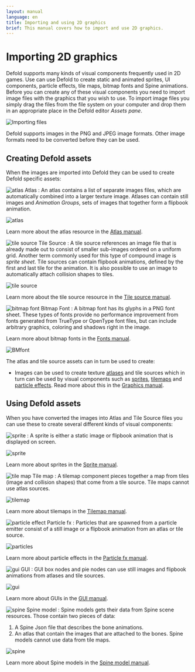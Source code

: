 ```yaml
---
layout: manual
language: en
title: Importing and using 2D graphics
brief: This manual covers how to import and use 2D graphics.
---
```


# Importing 2D graphics

Defold supports many kinds of visual components frequently used in 2D games. Use can use Defold to create static and animated sprites, UI components, particle effects, tile maps, bitmap fonts and Spine animations. Before you can create any of these visual components you need to import image files with the graphics that you wish to use. To import image files you simply drag the files from the file system on your computer and drop them in an appropriate place in the Defold editor *Assets pane*.

![Importing files](../images/graphics/import.png)

<div class='sidenote' markdown='1'>
Defold supports images in the PNG and JPEG image formats. Other image formats need to be converted before they can be used.
</div>


## Creating Defold assets

When the images are imported into Defold they can be used to create Defold specific assets:

![atlas](../images/icons/atlas.png) Atlas
: An atlas contains a list of separate images files, which are automatically combined into a larger texture image. Atlases can contain still images and *Animation Groups*, sets of images that together form a flipbook animation.

  ![atlas](../images/graphics/atlas.png)

Learn more about the atlas resource in the [Atlas manual](/manuals/atlas).

![tile source](../images/icons/tilesource.png) Tile Source
: A tile source references an image file that is already made out to consist of smaller sub-images ordered on a uniform grid. Another term commonly used for this type of compound image is _sprite sheet_. Tile sources can contain flipbook animations, defined by the first and last tile for the animation. It is also possible to use an image to automatically attach collision shapes to tiles.

  ![tile source](../images/graphics/tilesource.png)

Learn more about the tile source resource in the [Tile source manual](/manuals/tilesource).

![bitmap font](../images/icons/font.png) Bitmap Font
: A bitmap font has its glyphs in a PNG font sheet. These types of fonts provide no performance improvement from fonts generated from TrueType or OpenType font files, but can include arbitrary graphics, coloring and shadows right in the image.

Learn more about bitmap fonts in the [Fonts manual](/manuals/font/#bitmap-bmfonts).

  ![BMfont](../images/font/bm_font.png)


 The atlas and tile source assets can in turn be used to create:

* Images can be used to create texture [atlases](/manuals/atlas) and tile sources which in turn can be used by visual components such as [sprites](/manuals/sprite), [tilemaps](/manuals/tilemap) and [particle effects](/manuals/particlefx). Read more about this in the [Graphics manual](/manuals/graphics/#importing-image-files).


## Using Defold assets

When you have converted the images into Atlas and Tile Source files you can use these to create several different kinds of visual components:

![sprite](../images/icons/sprite.png)
: A sprite is either a static image or flipbook animation that is displayed on screen.

  ![sprite](../images/graphics/sprite.png)

Learn more about sprites in the [Sprite manual](/manuals/sprite).

![tile map](../images/icons/tilemap.png) Tile map
: A tilemap component pieces together a map from tiles (image and collision shapes) that come from a tile source. Tile maps cannot use atlas sources.

  ![tilemap](../images/graphics/tilemap.png)

Learn more about tilemaps in the [Tilemap manual](/manuals/tilemap).

![particle effect](../images/icons/particlefx.png) Particle fx
: Particles that are spawned from a particle emitter consist of a still image or a flipbook animation from an atlas or tile source.

  ![particles](../images/graphics/particles.png)

Learn more about particle effects in the [Particle fx manual](/manuals/particlefx).

![gui](../images/icons/gui.png) GUI
: GUI box nodes and pie nodes can use still images and flipbook animations from atlases and tile sources.

  ![gui](../images/graphics/gui.png)

Learn more about GUIs in the [GUI manual](/manuals/gui).

![spine](../images/icons/spine-model.png) Spine model
: Spine models gets their data from Spine scene resources. Those contain two pieces of data:

  1. A Spine Json file that describes the bone animations.
  2. An atlas that contain the images that are attached to the bones. Spine models cannot use data from tile maps.

  ![spine](../images/graphics/spine.png)

Learn more about Spine models in the [Spine model manual](/manuals/spinemodel).

